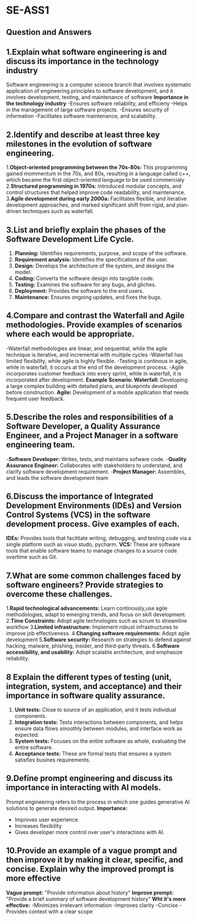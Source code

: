 # SE-ASS1
## Question and Answers
## 1.Explain what software engineering is and discuss its importance in the technology industry
Software engineering is a computer science branch that involves systematic application of engineering principles to software development, and it involves development, testing, and maintenance of software
**Importance in the technology industry**
-Ensures software reliability, and efficieny
-Helps in the management of large software projects.
-Ensures security of information
-Facilitates software maintenance, and scalability.
## 2.Identify and describe at least three key milestones in the evolution of software engineering. 
1.**Object-oriented programming between the 70s-80s:** This programming gained mommentum in the 70s, and 80s, resulting in a language called c++, which became the first object-oriented language to be used commercialy
2.**Structured programming in 1970s:** Introduced modular concepts, and control structures that helped improve code readability, and maintenance.
3.**Agile development during early 2000a:** Facilitates flexible, and iterative development approaches, and marked significant shift from rigid, and plan-driven techniques such as waterfall.
## 3.List and briefly explain the phases of the Software Development Life Cycle.
1. **Planning:** Identifies requirements, purpose, and scope of the software.
2. **Requirement analysis:** Identifies the specifications of the user.
3. **Design:** Develops the architecture of the system, and designs the model.
4. **Coding:** Converts the software design into tangible code.
5. **Testing:** Examines the software for any bugs, and gliches.
6. **Deployment:** Provides the software to the end users.
7. **Maintenance:** Ensures ongoing updates, and fixes the bugs.
## 4.Compare and contrast the Waterfall and Agile methodologies. Provide examples of scenarios where each would be appropriate.
-Waterfall methodologies are linear, and sequential, while the agile technique is iterative, and incremental with multiple cycles
-Waterfall has limited flexibility, while agile is highly flexible.
-Testing is continous in agile, while in waterfall, it occurs at the end of the development process.
-Agile incorporates customer feedback into every sprint, while in waterfall, it is incorporated after development.
**Example Scenario:**
**Waterfall:** Developing a large complex building with detailed plans, and blueprints developed before construction.
**Agile:** Development of a mobile application that needs frequent user feedback.
## 5.Describe the roles and responsibilities of a Software Developer, a Quality Assurance Engineer, and a Project Manager in a software engineering team.
-**Software Developer:** Writes, tests, and maintains sofware code.
-**Quality Assurance Engineer:** Collaborates with stakeholders to understand, and clarify software development requirement.
-**Project Manager:** Assembles, and leads the software development team
## 6.Discuss the importance of Integrated Development Environments (IDEs) and Version Control Systems (VCS) in the software development process. Give examples of each.
**IDEs:** Provides tools that facilitate writing, debugging, and testing code via a single platform such as visuo studo, pycharm.
**VCS:** These are software tools that enable software teams to manage changes to a source code overtime such as Git.
## 7.What are some common challenges faced by software engineers? Provide strategies to overcome these challenges.
1.**Rapid technological advancements:** Learn continously,use agile methodologies, adapt to emerging trends, and focus on skill development.
2.**Time Constraints:** Adopt agile technologies such as scrum to streamline workflow
3.**Limited infrastructure:** Implement robust infrastructures to improve job effectiveness.
4.**Changing software requirements:** Adopt agile development
5.**Software security:** Research on strategies to defend against hacking, malware, phishing, insider, and third-party threats.
6.**Software accessibility, and usability:** Adopt scalable architecture, and emphasize reliability.
## 8 Explain the different types of testing (unit, integration, system, and acceptance) and their importance in software quality assurance.
1. **Unit tests:** Close to source of an application, and it tests individual components.
2. **Integration tests:** Tests interactions between components, and helps ensure data flows smoothly between modules, and interface work as expected.
3. **System tests:** Focuses on the entire software as whole, evaluating the entire software.
4. **Acceptance tests:** These are formal tests that ensures a system satisfies busines requirements.
## 9.Define prompt engineering and discuss its importance in interacting with AI models.
Prompt engineering refers to the process in which one guides generative AI solutions to generate desired output.
**Importance:**
- Improves user experience
- Increases flexibility
- Gives developer more control over user's interactions with AI.
## 10.Provide an example of a vague prompt and then improve it by making it clear, specific, and concise. Explain why the improved prompt is more effective
**Vague prompt:** "Provide information about history"
**Improve prompt:** "Provide a brief summary of software development history"
**Wht it's more effective:**
-Minimizes irrelevant information
-Improves clarity
-Concise
-Provides context with a clear scope
